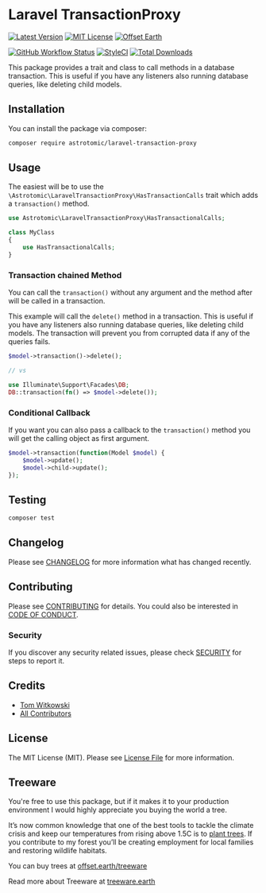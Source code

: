 # Laravel TransactionProxy

[![Latest Version](http://img.shields.io/packagist/v/astrotomic/laravel-transaction-proxy.svg?label=Release&style=for-the-badge)](https://packagist.org/packages/astrotomic/laravel-transaction-proxy)
[![MIT License](https://img.shields.io/github/license/Astrotomic/laravel-transaction-proxy.svg?label=License&color=blue&style=for-the-badge)](https://github.com/Astrotomic/laravel-transaction-proxy/blob/master/LICENSE)
[![Offset Earth](https://img.shields.io/badge/Treeware-%F0%9F%8C%B3-green?style=for-the-badge)](https://plant.treeware.earth/Astrotomic/laravel-transaction-proxy)

[![GitHub Workflow Status](https://img.shields.io/github/workflow/status/Astrotomic/laravel-transaction-proxy/run-tests?style=flat-square&logoColor=white&logo=github&label=Tests)](https://github.com/Astrotomic/laravel-transaction-proxy/actions?query=workflow%3Arun-tests)
[![StyleCI](https://styleci.io/repos/288458669/shield)](https://styleci.io/repos/288458669)
[![Total Downloads](https://img.shields.io/packagist/dt/astrotomic/laravel-transaction-proxy.svg?label=Downloads&style=flat-square)](https://packagist.org/packages/astrotomic/laravel-transaction-proxy)

This package provides a trait and class to call methods in a database transaction.
This is useful if you have any listeners also running database queries, like deleting child models.

## Installation

You can install the package via composer:

```bash
composer require astrotomic/laravel-transaction-proxy
```

## Usage

The easiest will be to use the `\Astrotomic\LaravelTransactionProxy\HasTransactionCalls` trait which adds a `transaction()` method.

```php
use Astrotomic\LaravelTransactionProxy\HasTransactionalCalls;

class MyClass
{
    use HasTransactionalCalls;
}
```

### Transaction chained Method

You can call the `transaction()` without any argument and the method after will be called in a transaction.

This example will call the `delete()` method in a transaction. 
This is useful if you have any listeners also running database queries, like deleting child models.
The transaction will prevent you from corrupted data if any of the queries fails.

```php
$model->transaction()->delete();

// vs

use Illuminate\Support\Facades\DB;
DB::transaction(fn() => $model->delete());
```

### Conditional Callback

If you want you can also pass a callback to the `transaction()` method you will get the calling object as first argument.

```php
$model->transaction(function(Model $model) {
    $model->update();
    $model->child->update();
});
```

## Testing

```bash
composer test
```

## Changelog

Please see [CHANGELOG](CHANGELOG.md) for more information what has changed recently.

## Contributing

Please see [CONTRIBUTING](https://github.com/Astrotomic/.github/blob/master/CONTRIBUTING.md) for details. You could also be interested in [CODE OF CONDUCT](https://github.com/Astrotomic/.github/blob/master/CODE_OF_CONDUCT.md).

### Security

If you discover any security related issues, please check [SECURITY](https://github.com/Astrotomic/.github/blob/master/SECURITY.md) for steps to report it.

## Credits

-   [Tom Witkowski](https://github.com/Gummibeer)
-   [All Contributors](../../contributors)

## License

The MIT License (MIT). Please see [License File](LICENSE.md) for more information.

## Treeware

You're free to use this package, but if it makes it to your production environment I would highly appreciate you buying the world a tree.

It’s now common knowledge that one of the best tools to tackle the climate crisis and keep our temperatures from rising above 1.5C is to [plant trees](https://www.bbc.co.uk/news/science-environment-48870920). If you contribute to my forest you’ll be creating employment for local families and restoring wildlife habitats.

You can buy trees at [offset.earth/treeware](https://plant.treeware.earth/Astrotomic/laravel-transaction-proxy)

Read more about Treeware at [treeware.earth](https://treeware.earth)
